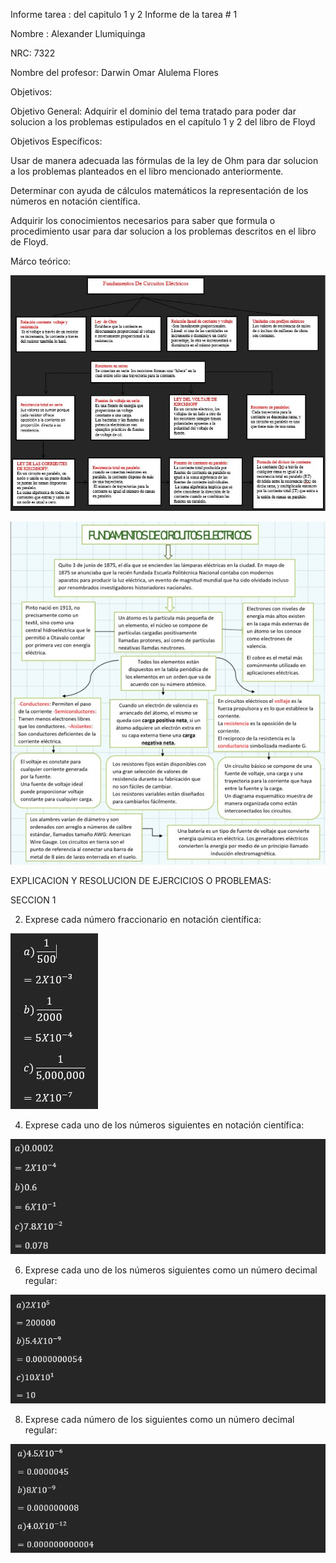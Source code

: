 Informe tarea : del capitulo 1 y 2 Informe de la tarea # 1

Nombre : Alexander Llumiquinga

NRC: 7322

Nombre del profesor: Darwin Omar Alulema Flores

Objetivos:

Objetivo General: Adquirir el dominio del tema tratado para poder dar solucion a los problemas estipulados en el capítulo 1 y 2 del libro de Floyd

Objetivos Específicos: 

Usar de manera adecuada las fórmulas de la ley de Ohm para dar solucion a los problemas planteados en el libro mencionado anteriormente.

Determinar con ayuda de cálculos matemáticos la representación de los números en notación científica.

Adquirir los conocimientos necesarios para saber que formula o procedimiento usar para dar solucion a los problemas descritos en el libro de Floyd.

Márco teórico:

![](https://github.com/Llumiquinga-Alexander/Tarea-1/blob/main/f1.jpg)

![](https://github.com/Llumiquinga-Alexander/Tarea-1/blob/main/f2.jpg)

EXPLICACION Y RESOLUCION DE EJERCICIOS O PROBLEMAS:

SECCION 1

2. Exprese cada número fraccionario en notación científica:

![](https://github.com/Llumiquinga-Alexander/Tarea-1/blob/main/1.png)

4. Exprese cada uno de los números siguientes en notación científica:

![](https://github.com/Llumiquinga-Alexander/Tarea-1/blob/main/2.png)

6. Exprese cada uno de los números siguientes como un número decimal regular:

![](https://github.com/Llumiquinga-Alexander/Tarea-1/blob/main/3.png)

8. Exprese cada número de los siguientes como un número decimal regular:

![](https://github.com/Llumiquinga-Alexander/Tarea-1/blob/main/4.png)

